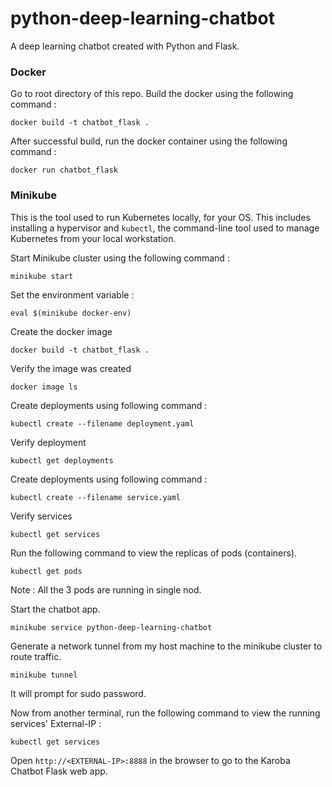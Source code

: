 # python-deep-learning-chatbot
A deep learning chatbot created with Python and Flask.

### Docker 

 Go to root directory of this repo. Build the docker using the following command :
```
docker build -t chatbot_flask .
```

After successful build, run the docker container using the following command :

```
docker run chatbot_flask
```

### Minikube

   This is the tool used to run Kubernetes locally, for your OS. This includes installing a hypervisor and `kubectl`, the command-line tool used to manage Kubernetes from your local workstation.
   
 Start Minikube cluster using the following command :
 ```
 minikube start
 ```
 
 Set the environment variable :
 
 ```
 eval $(minikube docker-env)
 ```
 
Create the docker image

```
docker build -t chatbot_flask .
```

Verify the image was created

```
docker image ls
```

Create deployments using following command :

```
kubectl create --filename deployment.yaml
```

Verify deployment 

```
kubectl get deployments
```

Create deployments using following command :

```
kubectl create --filename service.yaml
```

Verify services 

```
kubectl get services

```


Run the following command to view the replicas of pods (containers). 

```
kubectl get pods

```

Note : All the 3 pods are running in single nod.


Start the chatbot app.

```
minikube service python-deep-learning-chatbot
```


Generate a network tunnel from my host machine to the minikube cluster to route traffic.

```
minikube tunnel
```

It will prompt for sudo password.

Now from another terminal, run the following command to view the running services' External-IP :

```
kubectl get services
```

Open `http://<EXTERNAL-IP>:8888` in the browser to go to the Karoba Chatbot Flask web app.


